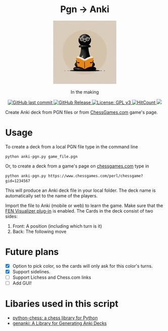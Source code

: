 <h1 align="center">Pgn -> Anki</h1>
<div align="center" id="logo">
    <img src="./assets/pawn.jpg" width="200", height="200">
</div>

<p align="center">In the making</p>

<p align="center">
    <a href="https://github.com/menisadi/pgn2anki/pulse">
      <img alt="GitHub last commit" src="https://img.shields.io/github/last-commit/menisadi/pgn2anki">
    </a>
    <a href="https://github.com/menisadi/pgn2anki/releases">
        <img alt="GitHub Release" src="https://img.shields.io/github/v/release/menisadi/pgn2anki">
    </a>
    <a href="https://www.gnu.org/licenses/gpl-3.0">
        <img alt="License: GPL v3" src="https://img.shields.io/badge/License-GPLv3-blue.svg">
    </a>
    <a href="http://hits.dwyl.com/menisadi/pgn2anki">
        <img alt="HitCount" src="https://hits.dwyl.com/menisadi/pgn2anki.svg?style=flat-square&show=unique">
    </a>
    <a href="https://hits.seeyoufarm.com">
        <img src="https://hits.seeyoufarm.com/api/count/incr/badge.svg?url=https%3A%2F%2Fgithub.com%2Fmenisadi%2Fpgn2anki&count_bg=%2379C83D&title_bg=%23555555&icon=&icon_color=%23E7E7E7&title=hits&edge_flat=false"/>
    </a>
</p>

Create Anki deck from PGN files or from [ChessGames.com](https://www.chessgames.com/) game's page.

# Usage
To create a deck from a local PGN file type in the command line

```
python anki-pgn.py game_file.pgn
```

Or, to create a deck from a game's page on [chessgames.com](chessgames.com) type in 
```
python anki-pgn.py https://www.chessgames.com/perl/chessgame?gid=1234567
```

This will produce an Anki deck file in your local folder. 
The deck name is automatically set to the name of the players. 

Import the file to Anki (mobile or web) to learn the game. Make sure that the [FEN Visualizer plug-in](https://ankiweb.net/shared/info/807548099) is enabled.
The Cards in the deck consist of two sides:
1. Front: A position (including which turn is it)
2. Back: The following move 

# Future plans
- [x] Option to pick color, so the cards will only ask for this color's turns.
- [x] Support sidelines.
- [ ] Support Lichess and Chess.com links
- [ ] Add GUI!

# Libaries used in this script
- [python-chess: a chess library for Python](https://github.com/niklasf/python-chess)
- [genanki: A Library for Generating Anki Decks](https://github.com/kerrickstaley/genanki)
